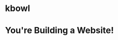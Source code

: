 # kbowl
<!DOCTYPE html>
<html>
	<meta charset="utf-8"/>
	<link rel="stylesheet" type="text/css" href="main.css">
<body>
	<h1>You're Building a Website!</h1>
</body>
</html>
